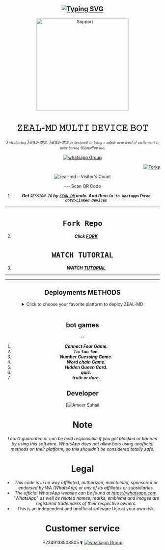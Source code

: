 <!DOCTYPE html>
<html>
<body>
  <div align="center">

## [![Typing SVG](https://readme-typing-svg.herokuapp.com?font=Rockstar-ExtraBold&color=FF0000&lines=WELCOME+TO+ZEAL-MD+WA+BOT+REPO.;CREATED+BY+ZEALGRAPHIX;THIS+IS+A+BGM+STIKER+BOT;WITH+MORE+FEATURES;THANKS+FOR+VISITING;WE+💝+YOU)](https://git.io/typing-svg)
  <p align="center">
    <a href="https://chat.whatsapp.com/BeDWQWsACrLDF7Tin2KZo2">
      <img alt="Support" height="300"
        src="https://telegra.ph/file/e14fe68dd6781cb1a6e81.jpg">
    </a>
  </p>
  <h1 align="center">𝚉𝙴𝙰𝙻-𝙼𝙳 𝙼𝚄𝙻𝚃𝙸 𝙳𝙴𝚅𝙸𝙲𝙴 𝙱𝙾𝚃</h1>

  _ℑ𝔫𝔱𝔯𝔬𝔡𝔲𝔠𝔦𝔫𝔤 ℨ𝔈𝔄𝔏-𝔐𝔇, ℨ𝔈𝔄𝔏-𝔐𝔇 𝔦𝔰 𝔡𝔢𝔰𝔦𝔤𝔫𝔢𝔡 𝔱𝔬 𝔟𝔯𝔦𝔫𝔤 𝔞 𝔴𝔥𝔬𝔩𝔢 𝔫𝔢𝔴 𝔩𝔢𝔳𝔢𝔩 𝔬𝔣 𝔢𝔵𝔠𝔦𝔱𝔢𝔪𝔢𝔫𝔱 𝔱𝔬 𝔶𝔬𝔲𝔯 𝔟𝔬𝔯𝔦𝔫𝔤 𝔚𝔥𝔞𝔱𝔰𝔄𝔭𝔭 𝔲𝔰𝔢._

  <p align="center">
    
<p align="center">
    <div hx-get="/visitor_count" hx-target="this" hx-swap="innerHTML"></div>
  </p>
  <p align="center">
    <a href="https://chat.whatsapp.com/FRn0L3Unxau4Lb4pbH6BEi" target="_blank">
      <img alt="whatsapp Group" src="https://img.shields.io/badge/ ZEAL Support Group -25D366?style=for-the-badge&logo=whatsapp&logoColor=blue" />
    </a>
    

    

<p align="right">
  <a href="" target="_blank">
    <img alt="Forks" src="https://img.shields.io/github/forks/zeal-md/ZEAL-MD" />
  </a>
  </p>

  <p align="center"><img src="https://profile-counter.glitch.me/{zeal-md}/count.svg" alt="zeal-md :: Visitor's Count" /></p>
---
Scan QR Code

1. ***Get `SESSION ID` by [`SCAN QR`](https://replit.com/@zealmd20/ZEAL-MD?v=1) code. And then `Go-to Whatapp>Three dots>Linked Devices`***
--- 
# ```Fork Repo```
2. ***Click [FORK](https://github.com/Zeal-md/ZEAL-MD/fork)***
# ```WATCH TUTORIAL```
3. ***WATCH [TUTORIAL](https://youtube.com/@user-go7ye5ko9l?si=BYv1INsefLoFfWW7)***
---
  <hr>
  <h2>Deployments METHODS</h2>
  <details close>
    <summary>Click to choose your favorite platform to deploy ZEAL-MD</summary>
    <br><br>
    <h4 align="center">Deploy on Repl.it</h4>
    <p align="center">
      <a href="https://repl.it/github/Zeal-md/ZEAL-MD">
        <img src="https://repl.it/badge/github/quiec/whatsasena" width="170px" alt="Deploy on REPLIT">
      </a>
    </p>
    <br>
    <h4 align="center">Deploy on CodesSpace</h4>
    <p align="center">
      <a href="https://github.com/codespaces/new">
        <img src="https://img.shields.io/badge/DEPLOY CODESPACE-h?color=red&style=for-the-badge&logo=visualstudiocode" width="170px" alt="Deploy on CodesSpaces">
      </a>
    </p>
    <br>
    <h4 align="center">Deploy on Heroku</h4>
    <p align="center">
      <a href="https://heroku.com/deploy?template=https://github.com/Zeal-md/ZEAL-MD">
        <img src="https://www.herokucdn.com/deploy/button.png" width="170px" alt="Deploy on Heroku">
      </a>
    </p>
    <br>
    <h4 align="center">Deploy on RailWay</h4>
    <p align="center">
      <a href="https://railway.app/new">
        <img src="https://railway.app/button.svg" alt="Deploy on Railway" width="170px">
      </a>
    </p>
    <br>
    <h4 align="center">Deploy on Mogenius</h4>
    <p align="center">
      <a href="https://studio.mogenius.com/">
        <img src="https://www.cloudflare.com/static/90073b1e5bd8a0765640a20febb3dc22/mogenius_logo_quer.png" alt="Deploy on Mogenius" width="170px">
      </a>
    </p>
    <br>
    <h4 align="center">Deploy on Uffizzi</h4>
<p align="center">
    <a href="https://www.uffizzi.com/">
    <img src="https://i.ibb.co/Y29Kv4X/Screenshot-195.png" alt="Deploy on Uffizzi" width="125px">
    </a>
    
</p>

<br>

<h4 align="center"> Deploy on BoxMineWorld
</h4>
  
<p align="center">
    <a href="https://dash.boxmineworld.com/">
    <img src="https://graph.org/file/2af0e67f320986702ea24.jpg" alt="Deploy on Boxmineworld" width="175px">
    </a>
    <br>

</p>

<p align="center" >
    <br>
    __________________________
    <br>
</p>



</details>

<br>

## bot games
--
1. ***Connect Four Game.***
2.  ***Tic Tac Toe.***
3.  ***Number Guessing Game.***
4.  ***Word chain Game.***
5.  ***Hidden Queen Card.***
6.  ***quiz.***
6.  ***truth or dare.***
##

## Developer
  <div align="center">
    
  [![`Ameer Suhail`](https://telegra.ph/file/8387206711dd15b6af48b.jpg?size=200)




# Note

_I can't guarantee or can be held responsible if you get blocked or banned by using this software. WhatsApp does not allow bots using unofficial methods on their platform, so this shouldn't be considered totally safe._

# Legal

-   _This code is in no way affiliated, authorized, maintained, sponsored or endorsed by WA (WhatsApp) or any of its affiliates or subsidiaries._
-   _The official WhatsApp website can be found at https://whatsapp.com. "WhatsApp" as well as related names, marks, emblems and images are registered trademarks of their respective owners._
-   This is an independent and unofficial software Use at your own risk.

# Customer service

+2349138508805
❣️
<a href="https://chat.whatsapp.com/FRn0L3Unxau4Lb4pbH6BEi" target="_blank">
      <img alt="whatsapp Group" src="https://img.shields.io/badge/ ZEAL Support Group -25D366?style=for-the-badge&logo=whatsapp&logoColor=blue" />
